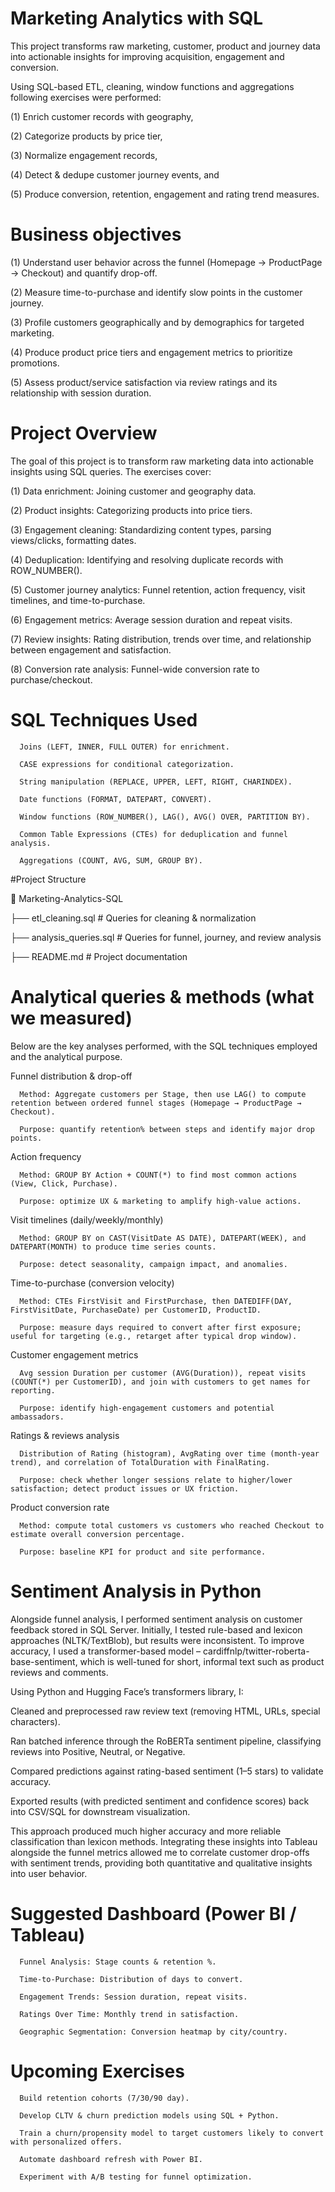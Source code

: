 # Marketing Analytics with SQL

This project transforms raw marketing, customer, product and journey data into actionable insights for improving acquisition, engagement and conversion. 

Using SQL-based ETL, cleaning, window functions and aggregations following exercises were performed: 

(1) Enrich customer records with geography, 

(2) Categorize products by price tier, 

(3) Normalize engagement records, 

(4) Detect & dedupe customer journey events, and 

(5) Produce conversion, retention, engagement and rating trend measures. 

            
# Business objectives

(1) Understand user behavior across the funnel (Homepage → ProductPage → Checkout) and quantify drop-off.

(2) Measure time-to-purchase and identify slow points in the customer journey.
            
(3) Profile customers geographically and by demographics for targeted marketing.
            
(4) Produce product price tiers and engagement metrics to prioritize promotions.
            
(5) Assess product/service satisfaction via review ratings and its relationship with session duration.

# Project Overview

The goal of this project is to transform raw marketing data into actionable insights using SQL queries. The exercises cover:

(1) Data enrichment: Joining customer and geography data.


(2) Product insights: Categorizing products into price tiers.

(3) Engagement cleaning: Standardizing content types, parsing views/clicks, formatting dates.

(4) Deduplication: Identifying and resolving duplicate records with ROW_NUMBER().

(5) Customer journey analytics: Funnel retention, action frequency, visit timelines, and time-to-purchase.

(6) Engagement metrics: Average session duration and repeat visits.

(7) Review insights: Rating distribution, trends over time, and relationship between engagement and satisfaction.

(8) Conversion rate analysis: Funnel-wide conversion rate to purchase/checkout.

# SQL Techniques Used

      Joins (LEFT, INNER, FULL OUTER) for enrichment.

      CASE expressions for conditional categorization.

      String manipulation (REPLACE, UPPER, LEFT, RIGHT, CHARINDEX).

      Date functions (FORMAT, DATEPART, CONVERT).

      Window functions (ROW_NUMBER(), LAG(), AVG() OVER, PARTITION BY).

      Common Table Expressions (CTEs) for deduplication and funnel analysis.

      Aggregations (COUNT, AVG, SUM, GROUP BY).

#Project Structure

📁 Marketing-Analytics-SQL

├── etl_cleaning.sql        # Queries for cleaning & normalization

├── analysis_queries.sql     # Queries for funnel, journey, and review analysis

├── README.md                # Project documentation


# Analytical queries & methods (what we measured)

Below are the key analyses performed, with the SQL techniques employed and the analytical purpose.

Funnel distribution & drop-off
            
      Method: Aggregate customers per Stage, then use LAG() to compute retention between ordered funnel stages (Homepage → ProductPage → Checkout).
            
      Purpose: quantify retention% between steps and identify major drop points.


Action frequency
            
      Method: GROUP BY Action + COUNT(*) to find most common actions (View, Click, Purchase).
      
      Purpose: optimize UX & marketing to amplify high-value actions.


Visit timelines (daily/weekly/monthly)
            
      Method: GROUP BY on CAST(VisitDate AS DATE), DATEPART(WEEK), and DATEPART(MONTH) to produce time series counts.
      
      Purpose: detect seasonality, campaign impact, and anomalies.


Time-to-purchase (conversion velocity)
            
      Method: CTEs FirstVisit and FirstPurchase, then DATEDIFF(DAY, FirstVisitDate, PurchaseDate) per CustomerID, ProductID.
      
      Purpose: measure days required to convert after first exposure; useful for targeting (e.g., retarget after typical drop window).


Customer engagement metrics
            
      Avg session Duration per customer (AVG(Duration)), repeat visits (COUNT(*) per CustomerID), and join with customers to get names for reporting.
      
      Purpose: identify high-engagement customers and potential ambassadors.


Ratings & reviews analysis
            
      Distribution of Rating (histogram), AvgRating over time (month-year trend), and correlation of TotalDuration with FinalRating.
      
      Purpose: check whether longer sessions relate to higher/lower satisfaction; detect product issues or UX friction.


Product conversion rate
            
      Method: compute total customers vs customers who reached Checkout to estimate overall conversion percentage.
      
      Purpose: baseline KPI for product and site performance.
            

# Sentiment Analysis in Python

Alongside funnel analysis, I performed sentiment analysis on customer feedback stored in SQL Server. Initially, I tested rule-based and lexicon approaches (NLTK/TextBlob), but results were inconsistent. To improve accuracy, I used a transformer-based model – cardiffnlp/twitter-roberta-base-sentiment, which is well-tuned for short, informal text such as product reviews and comments.


Using Python and Hugging Face’s transformers library, I:


Cleaned and preprocessed raw review text (removing HTML, URLs, special characters).


Ran batched inference through the RoBERTa sentiment pipeline, classifying reviews into Positive, Neutral, or Negative.


Compared predictions against rating-based sentiment (1–5 stars) to validate accuracy.


Exported results (with predicted sentiment and confidence scores) back into CSV/SQL for downstream visualization.


This approach produced much higher accuracy and more reliable classification than lexicon methods. Integrating these insights into Tableau alongside the funnel metrics allowed me to correlate customer drop-offs with sentiment trends, providing both quantitative and qualitative insights into user behavior.


# Suggested Dashboard (Power BI / Tableau)

      Funnel Analysis: Stage counts & retention %.

      Time-to-Purchase: Distribution of days to convert.

      Engagement Trends: Session duration, repeat visits.

      Ratings Over Time: Monthly trend in satisfaction.

      Geographic Segmentation: Conversion heatmap by city/country.

# Upcoming Exercises

      Build retention cohorts (7/30/90 day).

      Develop CLTV & churn prediction models using SQL + Python.
      
      Train a churn/propensity model to target customers likely to convert with personalized offers.

      Automate dashboard refresh with Power BI.

      Experiment with A/B testing for funnel optimization.
